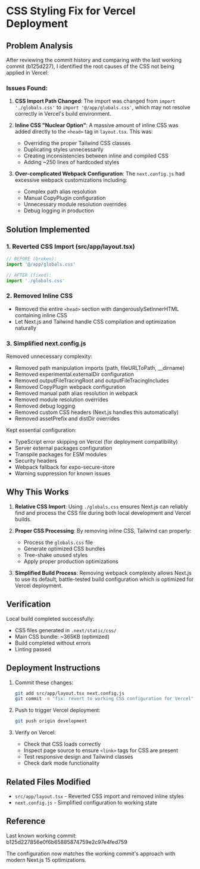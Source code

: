 # CSS Styling Fix for Vercel Deployment

## Problem Analysis

After reviewing the commit history and comparing with the last working commit (b125d227), I identified the root causes of the CSS not being applied in Vercel:

### Issues Found:

1. **CSS Import Path Changed**: The import was changed from `import './globals.css'` to `import '@/app/globals.css'`, which may not resolve correctly in Vercel's build environment.

2. **Inline CSS "Nuclear Option"**: A massive amount of inline CSS was added directly to the `<head>` tag in `layout.tsx`. This was:
   - Overriding the proper Tailwind CSS classes
   - Duplicating styles unnecessarily
   - Creating inconsistencies between inline and compiled CSS
   - Adding ~250 lines of hardcoded styles

3. **Over-complicated Webpack Configuration**: The `next.config.js` had excessive webpack customizations including:
   - Complex path alias resolution
   - Manual CopyPlugin configuration
   - Unnecessary module resolution overrides
   - Debug logging in production

## Solution Implemented

### 1. Reverted CSS Import (src/app/layout.tsx)
```typescript
// BEFORE (broken):
import '@/app/globals.css'

// AFTER (fixed):
import './globals.css'
```

### 2. Removed Inline CSS
- Removed the entire `<head>` section with dangerouslySetInnerHTML containing inline CSS
- Let Next.js and Tailwind handle CSS compilation and optimization naturally

### 3. Simplified next.config.js
Removed unnecessary complexity:
- Removed path manipulation imports (path, fileURLToPath, __dirname)
- Removed experimental.externalDir configuration
- Removed outputFileTracingRoot and outputFileTracingIncludes
- Removed CopyPlugin webpack configuration
- Removed manual path alias resolution in webpack
- Removed module resolution overrides
- Removed debug logging
- Removed custom CSS headers (Next.js handles this automatically)
- Removed assetPrefix and distDir overrides

Kept essential configuration:
- TypeScript error skipping on Vercel (for deployment compatibility)
- Server external packages configuration
- Transpile packages for ESM modules
- Security headers
- Webpack fallback for expo-secure-store
- Warning suppression for known issues

## Why This Works

1. **Relative CSS Import**: Using `./globals.css` ensures Next.js can reliably find and process the CSS file during both local development and Vercel builds.

2. **Proper CSS Processing**: By removing inline CSS, Tailwind can properly:
   - Process the `globals.css` file
   - Generate optimized CSS bundles
   - Tree-shake unused styles
   - Apply proper production optimizations

3. **Simplified Build Process**: Removing webpack complexity allows Next.js to use its default, battle-tested build configuration which is optimized for Vercel deployment.

## Verification

Local build completed successfully:
- CSS files generated in `.next/static/css/`
- Main CSS bundle: ~365KB (optimized)
- Build completed without errors
- Linting passed

## Deployment Instructions

1. Commit these changes:
   ```bash
   git add src/app/layout.tsx next.config.js
   git commit -m "fix: revert to working CSS configuration for Vercel"
   ```

2. Push to trigger Vercel deployment:
   ```bash
   git push origin development
   ```

3. Verify on Vercel:
   - Check that CSS loads correctly
   - Inspect page source to ensure `<link>` tags for CSS are present
   - Test responsive design and Tailwind classes
   - Check dark mode functionality

## Related Files Modified

- `src/app/layout.tsx` - Reverted CSS import and removed inline styles
- `next.config.js` - Simplified configuration to working state

## Reference

Last known working commit: b125d227856e0f6b65885874759e2c97e4fed759

The configuration now matches the working commit's approach with modern Next.js 15 optimizations.